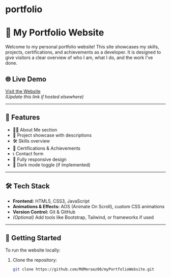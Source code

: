 # portfolio
# 💼 My Portfolio Website

Welcome to my personal portfolio website! This site showcases my skills, projects, certifications, and achievements as a developer. It is designed to give visitors a clear overview of who I am, what I do, and the work I've done.

## 🌐 Live Demo

[Visit the Website](https://mdmeraaz08.github.io/myPortfolioWebsite/)  
*(Update this link if hosted elsewhere)*

---

## 📌 Features

- 🧑‍💻 About Me section
- 📂 Project showcase with descriptions
- 🛠 Skills overview
- 📃 Certifications & Achievements
- 📞 Contact form
- 📱 Fully responsive design
- 🌙 Dark mode toggle (if implemented)

---

## 🛠 Tech Stack

- **Frontend:** HTML5, CSS3, JavaScript  
- **Animations & Effects:** AOS (Animate On Scroll), custom CSS animations  
- **Version Control:** Git & GitHub  
- *(Optional)* Add tools like Bootstrap, Tailwind, or frameworks if used

---

## 🚀 Getting Started

To run the website locally:

1. Clone the repository:
   ```bash
   git clone https://github.com/MdMeraaz08/myPortfolioWebsite.git
